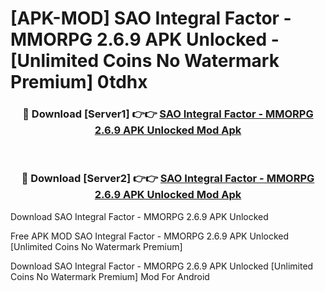 # [APK-MOD] SAO Integral Factor - MMORPG 2.6.9 APK Unlocked - [Unlimited Coins No Watermark Premium] 0tdhx



<div align="center">
<h3>🔴 Download [Server1] 👉👉 <a href="https://momento.my/?title=SAO_Integral_Factor_-_MMORPG_2.6.9_APK_Unlocked">SAO Integral Factor - MMORPG 2.6.9 APK Unlocked Mod Apk</a></h3><br>

<h3>🔴 Download [Server2] 👉👉 <a href="https://momento.my/?title=SAO_Integral_Factor_-_MMORPG_2.6.9_APK_Unlocked">SAO Integral Factor - MMORPG 2.6.9 APK Unlocked Mod Apk</a></h3>
</div>



Download SAO Integral Factor - MMORPG 2.6.9 APK Unlocked 

Free APK MOD SAO Integral Factor - MMORPG 2.6.9 APK Unlocked [Unlimited Coins No Watermark Premium]

Download SAO Integral Factor - MMORPG 2.6.9 APK Unlocked [Unlimited Coins No Watermark Premium] Mod For Android
